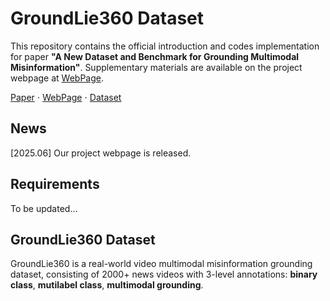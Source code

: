 # GroundLie360 Dataset
This repository contains the official introduction and codes implementation for paper **"A New Dataset and Benchmark for Grounding Multimodal Misinformation"**. Supplementary materials are available on the project webpage at [WebPage](https://yangbingjian.github.io/GroundLie360_DATASET/).     

[Paper](to-be-updated) ⋅ [WebPage](https://yangbingjian.github.io/GroundLie360_DATASET/) ⋅ [Dataset](https://github.com/yangbingjian/GroundLie360/dataset)

## News
[2025.06] Our project webpage is released.

## Requirements
To be updated...

## GroundLie360 Dataset
GroundLie360 is a real-world video multimodal misinformation grounding dataset, consisting of 2000+ news videos with 3-level annotations: **binary class**, **mutilabel class**, **multimodal grounding**.